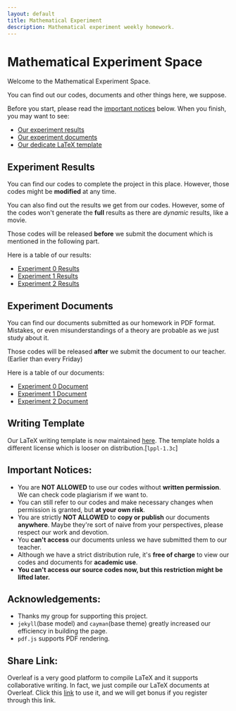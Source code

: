 ```yaml
---
layout: default
title: Mathematical Experiment
description: Mathematical experiment weekly homework.
---
```


# Mathematical Experiment Space

Welcome to the Mathematical Experiment Space. 

You can find out our codes, documents and other things here, we suppose.

Before you start, please read the [important notices](#important-notices) below. When you finish, you may want to see:
* [Our experiment results](#experiment-results)
* [Our experiment documents](#experiment-documents)
* [Our dedicate LaTeX template](#writing-template)

## Experiment Results
You can find our codes to complete the project in this place. However, those codes might be **modified** at any time.

You can also find out the results we get from our codes. However, some of the codes won't generate the **full** results as there are *dynamic* results, like a movie.

Those codes will be released **before** we submit the document which is mentioned in the following part.

Here is a table of our results:
* [Experiment 0 Results](./exp0/experiment0.html)
* [Experiment 1 Results](./exp1/experiment1.html)
* [Experiment 2 Results](./exp2/experiment2.html)

## Experiment Documents
You can find our documents submitted as our homework in PDF format. Mistakes, or even misunderstandings of a theory are probable as we just study about it.

Those codes will be released **after** we submit the document to our teacher.(Earlier than every Friday)

Here is a table of our documents:
* [Experiment 0 Document](./exp0/exp0.pdf)
* [Experiment 1 Document](./exp1/exp1.pdf)
* [Experiment 2 Document](./exp2/exp2.pdf)

## Writing Template
Our LaTeX writing template is now maintained [here](https://github.com/T0nyX1ang/WHU-MathExpThesis). The template holds a different license which is looser on distribution.[`lppl-1.3c`]

## Important Notices:
* You are **NOT ALLOWED** to use our codes without **written permission**. We can check code plagiarism if we want to.
* You can still refer to our codes and make necessary changes when permission is granted, but **at your own risk**.
* You are strictly **NOT ALLOWED** to **copy or publish** our documents **anywhere**. Maybe they're sort of naive from your perspectives, please respect our work and devotion.
* You **can't access** our documents unless we have submitted them to our teacher.
* Although we have a strict distribution rule, it's **free of charge** to view our codes and documents for **academic use**.
* **You can't access our source codes now, but this restriction might be lifted later.**

## Acknowledgements:
* Thanks my group for supporting this project.
* `jekyll`(base model) and `cayman`(base theme) greatly increased our efficiency in building the page.
* `pdf.js` supports PDF rendering.

## Share Link:
Overleaf is a very good platform to compile LaTeX and it supports collaborative writing. In fact, we just compile our LaTeX documents at Overleaf. Click this [link](https://www.overleaf.com?r=de041c52&rm=d&rs=b) to use it, and we will get bonus if you register through this link.
